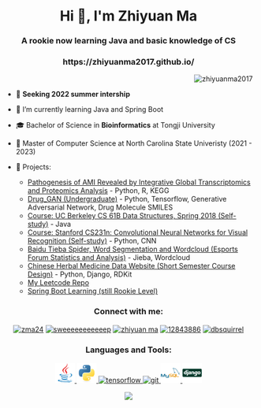 <h1 align="center">Hi 👋, I'm Zhiyuan Ma</h1>
<h3 align="center">A rookie now learning Java and basic knowledge of CS</h3>
<h3 align="center">https://zhiyuanma2017.github.io/</h3>

<p align="right"> <img src="https://komarev.com/ghpvc/?username=zhiyuanma2017&label=Profile%20views&color=0e75b6&style=flat" alt="zhiyuanma2017" /> </p>
                                 

- :raising_hand: **Seeking 2022 summer intership**
- 🌱 I’m currently learning Java and Spring Boot

- :mortar_board:  Bachelor of Science in **Bioinformatics** at Tongji University

- :love_letter: Master of Computer Science at North Carolina State Univeristy (2021 - 2023)

- :stars: Projects:
    - [Pathogenesis of AMI Revealed by Integrative Global Transcriptomics and Proteomics Analysis](https://github.com/ZhiyuanMa2017/AMI_analysis) - Python, R, KEGG
    - [Drug_GAN (Undergraduate)](https://github.com/ZhiyuanMa2017/Drug_GAN) - Python, Tensorflow, Generative Adversarial Network, Drug Molecule SMILES
    - [Course: UC Berkeley CS 61B Data Structures, Spring 2018 (Self-study)](https://github.com/ZhiyuanMa2017/CS61B-sp18) - Java
    - [Course: Stanford CS231n: Convolutional Neural Networks for Visual Recognition (Self-study)](https://github.com/ZhiyuanMa2017/cs231n-Spring-2017) - Python, CNN
    - [Baidu Tieba Spider, Word Segmentation and Wordcloud (Esports Forum Statistics and Analysis)](https://github.com/ZhiyuanMa2017/tieba_spider) - Jieba, Wordcloud
    - [Chinese Herbal Medicine Data Website (Short Semester Course Design)](https://github.com/ZhiyuanMa2017/Chinese_Herbal_Medicine_Data_Website) - Python, Django, RDKit
    - [My Leetcode Repo](https://github.com/ZhiyuanMa2017/leetcode)
    - [Spring Boot Learning (still Rookie Level)](https://github.com/ZhiyuanMa2017/Spring-learning)




<h3 align="middle">Connect with me:</h2>
<p align="middle">
<a href="mailto:zma24@ncsu.edu" target="blank"><img align="center" src="https://cdn.jsdelivr.net/npm/simple-icons@3.0.1/icons/gmail.svg" alt="zma24" height="30" width="40" /></a>
<a href="https://twitter.com/sweeeeeeeeeeep" target="blank"><img align="center" src="https://cdn.jsdelivr.net/npm/simple-icons@3.0.1/icons/twitter.svg" alt="sweeeeeeeeeeep" height="30" width="40" /></a>
<a href="https://www.linkedin.com/in/zhiyuanma2021/" target="blank"><img align="center" src="https://cdn.jsdelivr.net/npm/simple-icons@3.0.1/icons/linkedin.svg" alt="zhiyuan ma" height="30" width="40" /></a>
<a href="https://stackoverflow.com/users/12843886" target="blank"><img align="center" src="https://cdn.jsdelivr.net/npm/simple-icons@3.0.1/icons/stackoverflow.svg" alt="12843886" height="30" width="40" /></a>
<a href="https://www.leetcode.com/dbsquirrel" target="blank"><img align="center" src="https://cdn.jsdelivr.net/npm/simple-icons@3.0.1/icons/leetcode.svg" alt="dbsquirrel" height="30" width="40" /></a>
</p>

<h3 align="middle">Languages and Tools:</h3>

<p align="middle"> 
    <a href="https://www.java.com" target="_blank"> <img src="https://raw.githubusercontent.com/devicons/devicon/master/icons/java/java-original.svg" alt="java" width="40" height="40"/> </a> 
    <a href="https://www.python.org" target="_blank"> <img src="https://raw.githubusercontent.com/devicons/devicon/master/icons/python/python-original.svg" alt="python" width="40" height="40"/> </a> 
    <a href="https://www.tensorflow.org" target="_blank"> <img src="https://www.vectorlogo.zone/logos/tensorflow/tensorflow-icon.svg" alt="tensorflow" width="40" height="40"/> </a> 
  <a href="https://git-scm.com/" target="_blank"> <img src="https://www.vectorlogo.zone/logos/git-scm/git-scm-icon.svg" alt="git" width="40" height="40"/> </a> 
  <a href="https://www.mysql.com/" target="_blank"> <img src="https://raw.githubusercontent.com/devicons/devicon/master/icons/mysql/mysql-original-wordmark.svg" alt="mysql" width="40" height="40"/> </a> 
    <a href="https://www.djangoproject.com/" target="_blank"> <img src="https://raw.githubusercontent.com/devicons/devicon/master/icons/django/django-original.svg" alt="django" width="40" height="40"/> </a></p>
    
<p align="middle">
<a href="https://github.com/ZhiyuanMa2017" target="blank"><img align="center" src="https://github-readme-stats.vercel.app/api?username=ZhiyuanMa2017&hide=prs,issues&count_private=true&show_icons=true" /></a>
</p>
